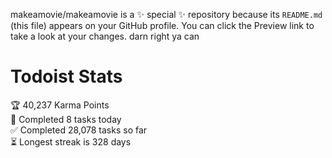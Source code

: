 makeamovie/makeamovie is a ✨ special ✨ repository because its `README.md` (this file) appears on your GitHub profile.
You can click the Preview link to take a look at your changes. darn right ya can

# Todoist Stats

<!-- TODO-IST:START -->
🏆  40,237 Karma Points           
🌸  Completed 8 tasks today           
✅  Completed 28,078 tasks so far           
⏳  Longest streak is 328 days
<!-- TODO-IST:END -->